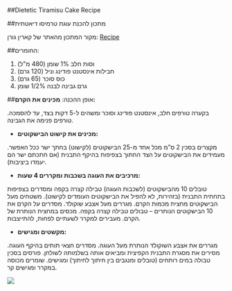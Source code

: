 ##Dietetic Tiramisu Cake Recipe


##מתכון להכנת עוגת טרמיסו דיאטתית

מקור המתכון מהאתר של קארין גורן: [Recipe](http://www.carine.co.il/page_3254?bsp=14694)

##החומרים:
1. וסות חלב 1% שומן  (480 מ"ל)
2.  חבילות אינסטנט פודינג וניל (120 גרם)
3.  כוס סוכר (65 גרם)
4.  גרם גבינה לבנה 1/2% שומן

##אופן ההכנה:
**מכינים את הקרם:**

בקערה טורפים חלב, אינסטנט פודינג וסוכר ומשהים ל-5 דקות בצד, עד להסמכה. טורפים פנימה את הגבינה.

* **מכינים את קישוט הבישקוטים:**

מקצרים בסכין 2 ס”מ מכל אחד מ-25 הבישקוטים (לקישוט) בחתך ישר ככל האפשר. מעמידים את הבישקוטים על הצד החתוך בצפיפות בהיקף התבנית (אם חתכתם ישר הם יעמדו ביציבות).

* **מרכיבים את העוגה בשכבות ומקררים 4 שעות:**

טובלים 10 מהבישקוטים (לשכבות העוגה) טבילה קצרה בקפה ומסדרים בצפיפות בתחתית התבנית (בזהירות, לא להפיל את הבישקוטים העומדים לקישוט). משטחים מעל הבישקוטים מחצית מכמות הקרם. מגררים מעל אצבע שוקולד. מסדרים על הקרם את 10 הבישקוטים הנותרים – טבולים טבילה קצרה בקפה. מכסים במחצית הנותרת של הקרם. מעבירים למקרר לשעתיים לפחות, להתייצבות.

* **מקשטים ומגישים:**

מגררים את אצבע השוקולד הנותרת מעל העוגה. מסדרים חצאי תותים בהיקף העוגה. מסירים את מסגרת התבנית הקפיצית ומביאים אותה בשלמותה לשולחן. פורסים בסכין טבולה במים רותחים (טובלים ומנגבים בין חיתוך לחיתוך) ומגישים. שומרים מכוסה במקרר ומגישים קר.

![](http://www.carine.co.il/Media/Image/diey%20tir.jpg) 
